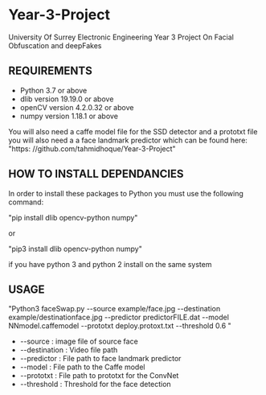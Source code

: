 # Year-3-Project
University Of Surrey Electronic Engineering Year 3 Project On Facial Obfuscation and deepFakes
## REQUIREMENTS

* Python 3.7 or above
* dlib version 19.19.0 or above
* openCV version 4.2.0.32 or above
* numpy version 1.18.1 or above

You will also need a caffe model file for the SSD detector and a prototxt file
you will also need a a face landmark predictor which can be found here:
"https: //github.com/tahmidhoque/Year-3-Project"

## HOW TO INSTALL DEPENDANCIES

In order to install these packages to Python you must use the following command:

"pip install dlib opencv-python numpy"

or

"pip3 install dlib opencv-python numpy"

if you have python 3 and python 2 install on the same system

## USAGE

"Python3 faceSwap.py --source example/face.jpg --destination example/destinationface.jpg --predictor predictorFILE.dat --model NNmodel.caffemodel --prototxt deploy.protoxt.txt --threshold 0.6 "

* --source : image file of source face
* --destination : Video file path
* --predictor : File path to face landmark predictor
* --model : File path to the Caffe model
* --prototxt : File path to prototxt for the ConvNet
* --threshold : Threshold for the face detection 
